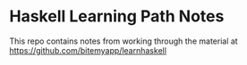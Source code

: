 Haskell Learning Path Notes
====

This repo contains notes from working through the material at https://github.com/bitemyapp/learnhaskell
